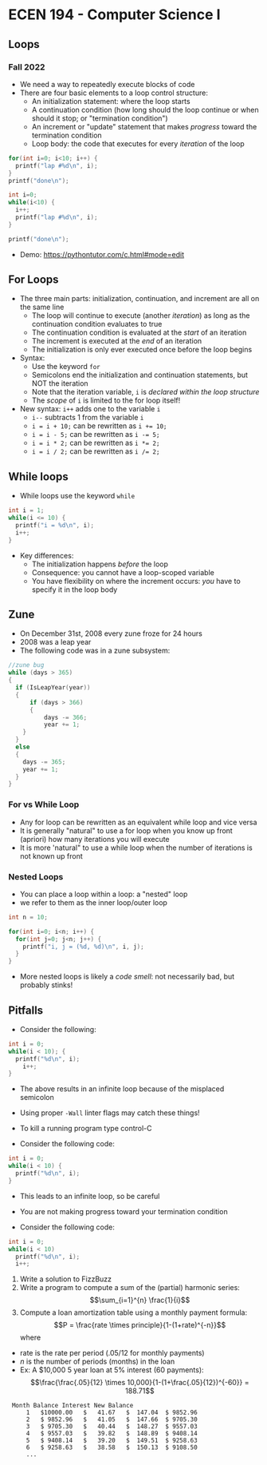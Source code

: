 
# ECEN 194 - Computer Science I
## Loops
### Fall 2022

* We need a way to repeatedly execute blocks of code
* There are four basic elements to a loop control structure:
  * An initialization statement: where the loop starts
  * A continuation condition (how long should the loop continue or when should it stop; or "termination condition")
  * An increment or "update" statement that makes *progress* toward the termination condition
  * Loop body: the code that executes for every *iteration* of the loop

```c
for(int i=0; i<10; i++) {
  printf("lap #%d\n", i);
}
printf("done\n");

int i=0;
while(i<10) {
  i++;
  printf("lap #%d\n", i);
}

printf("done\n");
```

* Demo: https://pythontutor.com/c.html#mode=edit

## For Loops

* The three main parts: initialization, continuation, and increment are all on the same line
  * The loop will continue to execute (another *iteration*) as long as the continuation condition evaluates to true
  * The continuation condition is evaluated at the *start* of an iteration
  * The increment is executed at the *end* of an iteration
  * The initialization is only ever executed once before the loop begins
* Syntax:
  * Use the keyword `for`
  * Semicolons end the initialization and continuation statements, but NOT the iteration
  * Note that the iteration variable, `i` is *declared within the loop structure*
  * The *scope* of `i` is limited to the for loop itself!
* New syntax: `i++` adds one to the variable `i`
  * `i--` subtracts 1 from the variable `i`
  * `i = i + 10;` can be rewritten as `i += 10;`
  * `i = i - 5;` can be rewritten as `i -= 5;`
  * `i = i * 2;` can be rewritten as `i *= 2;`
  * `i = i / 2;` can be rewritten as `i /= 2;`

## While loops

* While loops use the keyword `while`

```c
int i = 1;
while(i <= 10) {
  printf("i = %d\n", i);
  i++;
}
```

* Key differences:
  * The initialization happens *before* the loop
  * Consequence: you cannot have a loop-scoped variable
  * You have flexibility on where the increment occurs: *you* have to specify it in the loop body


## Zune

  * On December 31st, 2008 every zune froze for 24 hours
  * 2008 was a leap year
  * The following code was in a zune subsystem:

  ```c
  //zune bug
  while (days > 365)
  {
    if (IsLeapYear(year))
  	{
  		if (days > 366)
  		{
  			days -= 366;
  			year += 1;
  	  }
    }
    else
    {
      days -= 365;
      year += 1;
    }
  }
  ```

### For vs While Loop

* Any for loop can be rewritten as an equivalent while loop and vice versa
* It is generally "natural" to use a for loop when you know up front (apriori) how many iterations you will execute
* It is more 'natural" to use a while loop when the number of iterations is not known up front

### Nested Loops

* You can place a loop within a loop: a "nested" loop
* we refer to them as the inner loop/outer loop
```c
int n = 10;

for(int i=0; i<n; i++) {
  for(int j=0; j<n; j++) {
    printf("i, j = (%d, %d)\n", i, j);
  }
}
```

* More nested loops is likely a *code smell*: not necessarily bad, but probably stinks!

## Pitfalls

* Consider the following:

```c
int i = 0;
while(i < 10); {
  printf("%d\n", i);
	i++;
}
```

* The above results in an infinite loop because of the misplaced semicolon
* Using proper `-Wall` linter flags may catch these things!
* To kill a running program type control-C


* Consider the following code:

```c
int i = 0;
while(i < 10) {
  printf("%d\n", i);
}
```

* This leads to an infinite loop, so be careful
* You are not making progress toward your termination condition



* Consider the following code:

```c
int i = 0;
while(i < 10)
  printf("%d\n", i);
  i++;
```

1. Write a solution to FizzBuzz
2. Write a program to compute a sum of the (partial) harmonic series:
  $$\sum_{i=1}^{n} \frac{1}{i}$$
3. Compute a loan amortization table using a monthly payment formula:
  $$P = \frac{rate \times principle}{1-(1+rate)^{-n}}$$
where
 * rate is the rate per period (.05/12 for monthly payments)
 * $n$ is the number of periods (months) in the loan
 * Ex: A $10,000 5 year loan at 5% interest (60 payments):
 $$\frac{\frac{.05}{12} \times 10,000}{1-(1+\frac{.05}{12})^{-60}} = 188.71$$

```text
 Month Balance Interest New Balance
     1   $10000.00   $   41.67   $  147.04  $ 9852.96
     2   $ 9852.96   $   41.05   $  147.66  $ 9705.30
     3   $ 9705.30   $   40.44   $  148.27  $ 9557.03
     4   $ 9557.03   $   39.82   $  148.89  $ 9408.14
     5   $ 9408.14   $   39.20   $  149.51  $ 9258.63
     6   $ 9258.63   $   38.58   $  150.13  $ 9108.50
     ...
```


```text





```
